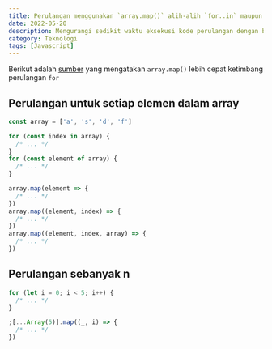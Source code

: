 ```yaml
---
title: Perulangan menggunakan `array.map()` alih-alih `for..in` maupun `for..of` di Javascript
date: 2022-05-20
description: Mengurangi sedikit waktu eksekusi kode perulangan dengan beralih ke `array.map()`
category: Teknologi
tags: [Javascript]
---
```


Berikut adalah [sumber](https://leanylabs.com/blog/js-forEach-map-reduce-vs-for-for_of/#arrayforeach-vs-for-and-forof) yang mengatakan `array.map()` lebih cepat ketimbang perulangan `for`

## Perulangan untuk setiap elemen dalam array

```js
const array = ['a', 's', 'd', 'f']

for (const index in array) {
  /* ... */
}
for (const element of array) {
  /* ... */
}

array.map(element => {
  /* ... */
})
array.map((element, index) => {
  /* ... */
})
array.map((element, index, array) => {
  /* ... */
})
```

## Perulangan sebanyak n

```js
for (let i = 0; i < 5; i++) {
  /* ... */
}

;[...Array(5)].map((_, i) => {
  /* ... */
})
```
